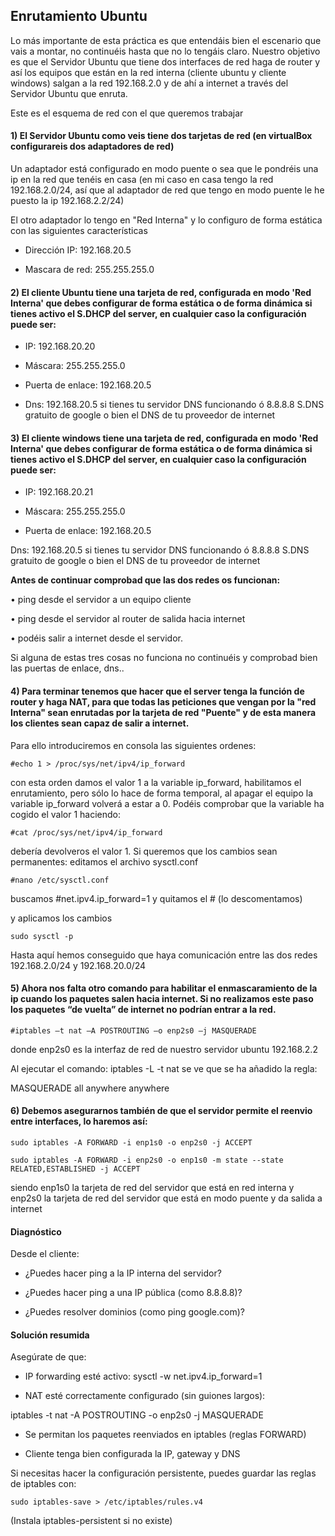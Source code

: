 ## Enrutamiento Ubuntu
Lo más importante de esta práctica es que entendáis bien el escenario que vais a montar, no continuéis hasta que no lo tengáis claro. Nuestro objetivo es que el Servidor Ubuntu que tiene dos interfaces de red haga de router y así los equipos que están en la red interna (cliente ubuntu y cliente windows) salgan a la red 192.168.2.0 y de ahí a internet a través del Servidor Ubuntu que enruta.

Este es el esquema de red con el que queremos trabajar

#### 1) El Servidor Ubuntu como veis tiene dos tarjetas de red (en virtualBox configurareis dos adaptadores de red)

Un adaptador está configurado en modo puente o sea que le pondréis una ip en la red que tenéis en casa (en mi caso en casa tengo la red 192.168.2.0/24, así que al adaptador de red que tengo en modo puente le he puesto la ip 192.168.2.2/24)

El otro adaptador lo tengo en "Red Interna" y lo configuro de forma estática con las siguientes características

- Dirección IP: 192.168.20.5

- Mascara de red: 255.255.255.0

#### 2) El cliente Ubuntu tiene una tarjeta de red, configurada en modo 'Red Interna' que debes configurar de forma estática o de forma dinámica si tienes activo el S.DHCP del server, en cualquier caso la configuración puede ser:

- IP: 192.168.20.20

- Máscara: 255.255.255.0

- Puerta de enlace: 192.168.20.5

- Dns: 192.168.20.5 si tienes tu servidor DNS funcionando ó  8.8.8.8 S.DNS gratuito de google o bien el DNS de tu proveedor de internet

#### 3) El cliente windows tiene una tarjeta de red, configurada en modo 'Red Interna' que debes configurar de forma estática o de forma dinámica si tienes activo el S.DHCP del server, en cualquier caso la configuración puede ser:

- IP: 192.168.20.21

- Máscara: 255.255.255.0

- Puerta de enlace: 192.168.20.5

 Dns: 192.168.20.5 si tienes tu servidor DNS funcionando ó 8.8.8.8 S.DNS gratuito de google o bien el DNS de tu proveedor de internet

**Antes de continuar comprobad que las dos redes os funcionan:**

• ping desde el servidor a un equipo cliente

• ping desde el servidor al router de salida hacia internet

• podéis salir a internet desde el servidor.

Si alguna de estas tres cosas no funciona no continuéis y comprobad bien las puertas de enlace, dns..

#### 4) Para terminar tenemos que hacer que el server tenga la función de router y haga NAT, para que todas las peticiones que vengan por la "red Interna" sean enrutadas por la tarjeta de red "Puente" y de esta manera los clientes sean capaz de salir a internet.

Para ello introduciremos en consola las siguientes ordenes:

``#echo 1 > /proc/sys/net/ipv4/ip_forward``

con esta orden damos el valor 1 a la variable ip_forward, habilitamos el enrutamiento, pero sólo lo hace de forma temporal, al apagar el equipo la variable ip_forward volverá a estar a 0. Podéis comprobar que la variable ha cogido el valor 1 haciendo:

`#cat /proc/sys/net/ipv4/ip_forward`

debería devolveros el valor 1.
Si queremos que los cambios sean permanentes:
editamos el archivo sysctl.conf

`#nano /etc/sysctl.conf`

buscamos #net.ipv4.ip_forward=1 y quitamos el # (lo descomentamos)

y aplicamos los cambios

`sudo sysctl -p`

Hasta aquí hemos conseguido que haya comunicación entre las dos redes 192.168.2.0/24 y 192.168.20.0/24

#### 5) Ahora nos falta otro comando para habilitar el enmascaramiento de la ip cuando los paquetes salen hacia internet. Si no realizamos este paso los paquetes “de vuelta” de internet no podrían entrar a la red.

`#iptables –t nat –A POSTROUTING –o enp2s0 –j MASQUERADE`

donde enp2s0 es la interfaz de red de nuestro servidor ubuntu 192.168.2.2

Al ejecutar el comando: iptables -L -t nat se ve que se ha añadido la regla:

MASQUERADE all anywhere anywhere

#### 6) Debemos asegurarnos también de que el servidor permite el reenvio entre interfaces, lo haremos así:

```sudo iptables -A FORWARD -i enp1s0 -o enp2s0 -j ACCEPT```

```sudo iptables -A FORWARD -i enp2s0 -o enp1s0 -m state --state RELATED,ESTABLISHED -j ACCEPT```

siendo enp1s0 la tarjeta de red del servidor que está en red interna y enp2s0 la tarjeta de red del servidor que está en modo puente y da salida a internet

#### Diagnóstico

Desde el cliente:

- ¿Puedes hacer ping a la IP interna del servidor?

- ¿Puedes hacer ping a una IP pública (como 8.8.8.8)?

- ¿Puedes resolver dominios (como ping google.com)?

#### Solución resumida

Asegúrate de que:

- IP forwarding esté activo: sysctl -w net.ipv4.ip_forward=1

- NAT esté correctamente configurado (sin guiones largos):

iptables -t nat -A POSTROUTING -o enp2s0 -j MASQUERADE

- Se permitan los paquetes reenviados en iptables (reglas FORWARD)

- Cliente tenga bien configurada la IP, gateway y DNS

Si necesitas hacer la configuración persistente, puedes guardar las reglas de iptables con:

``sudo iptables-save > /etc/iptables/rules.v4``

(Instala iptables-persistent si no existe)
